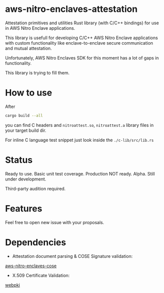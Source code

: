 # aws-nitro-enclaves-attestation
Attestation primitives and utilities Rust library (with C/C++ bindings) for use in AWS Nitro Enclave applications.

This library is usefull for developing C/C++ AWS Nitro Enclave applications with custom functionality like enclave-to-enclave 
secure communication and mutual attestation.

Unfortunately, AWS Nitro Enclaves SDK for this moment has a lot of gaps in functionality. 

This library is trying to fill them. 

# How to use

After
```bash
cargo build --all
```
you can find C headers and `nitroattest.so`, `nitroattest.a` library files in your target build dir.

For inline C language test snippet just look inside the `./c-lib/src/lib.rs`

# Status

Ready to use. Basic unit test coverage. 
Production NOT ready. Alpha. Still under development.

Third-party audition required.

# Features

Feel free to open new issue with your proposals.

# Dependencies

* Attestation document parsing & COSE Signature validation:

[aws-nitro-enclaves-cose](https://crates.io/crates/aws-nitro-enclaves-cose)

* X.509 Certificate Validation: 

[webpki](https://crates.io/crates/webpki) 
